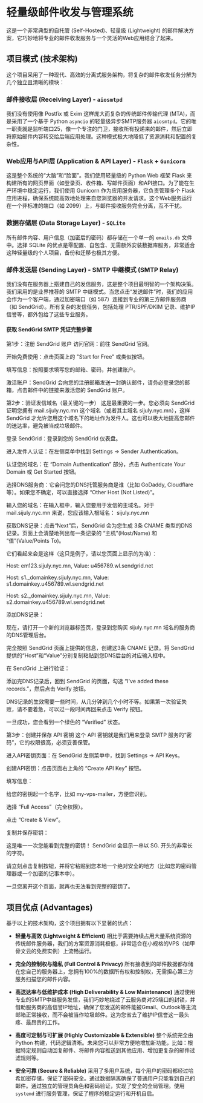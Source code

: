 # 轻量级邮件收发与管理系统

这是一个非常典型的自托管 (Self-Hosted)、轻量级 (Lightweight) 的邮件解决方案，它巧妙地将专业的邮件收发服务与一个灵活的Web应用结合了起来。

## 项目模式 (技术架构)

这个项目采用了一种现代、高效的分离式服务架构，将复杂的邮件收发任务分解为几个独立且清晰的模块：

### 邮件接收层 (Receiving Layer) - `aiosmtpd`
我们没有使用像 Postfix 或 Exim 这样庞大而复杂的传统邮件传输代理 (MTA)，而是采用了一个基于 Python `asyncio` 的轻量级异步SMTP服务器 `aiosmtpd`。它的唯一职责就是监听端口25，像一个专注的门卫，接收所有投递来的邮件，然后立即将原始邮件内容转交给后端应用处理。这种模式极大地降低了资源消耗和配置的复杂性。

### Web应用与API层 (Application & API Layer) - `Flask` + `Gunicorn`
这是整个系统的“大脑”和“脸面”。我们使用轻量级的 Python Web 框架 Flask 来构建所有的网页界面（如登录页、收件箱、写邮件页面）和API接口。为了能在生产环境中稳定运行，我们使用 Gunicorn 作为应用服务器，它负责管理多个 Flask 应用进程，确保系统能高效地处理来自您浏览器的并发请求。这个Web服务运行在一个非标准的端口（如 2099）上，与邮件接收服务完全分离，互不干扰。

### 数据存储层 (Data Storage Layer) - `SQLite`
所有邮件内容、用户信息（加密后的密码）都存储在一个单一的 `emails.db` 文件中。选择 SQLite 的优点是零配置、自包含、无需额外安装数据库服务，非常适合这种轻量级的个人项目，备份和迁移也极其方便。

### 邮件发送层 (Sending Layer) - SMTP 中继模式 (SMTP Relay)
我们没有在服务器上搭建自己的发信服务，这是整个项目最明智的一个架构决策。我们采用的是业界推荐的 SMTP 中继模式。当您点击“发送邮件”时，我们的应用会作为一个客户端，通过加密端口（如 587）连接到专业的第三方邮件服务商（如 SendGrid）。所有复杂的发信任务，包括处理 PTR/SPF/DKIM 记录、维护IP信誉等，都外包给了这些专业服务。

#### 获取 SendGrid SMTP 凭证完整步骤

第1步：注册 SendGrid 账户
访问官网：前往 SendGrid 官网。

开始免费使用：点击页面上的 "Start for Free" 或类似按钮。

填写信息：按照要求填写您的邮箱、密码，并创建账户。

激活账户：SendGrid 会向您的注册邮箱发送一封确认邮件，请务必登录您的邮箱，点击邮件中的链接来激活您的 SendGrid 账户。

第2步：验证发信域名（最关键的一步）
这是最重要的一步。您必须向 SendGrid 证明您拥有 mail.sijuly.nyc.mn 这个域名（或者其主域名 sijuly.nyc.mn），这样 SendGrid 才允许您用这个域名下的地址作为发件人。这也可以极大地提高您邮件的送达率，避免被当成垃圾邮件。

登录 SendGrid：登录到您的 SendGrid 仪表盘。

进入发件人认证：在左侧菜单中找到 Settings -> Sender Authentication。

认证您的域名：在 “Domain Authentication” 部分，点击 Authenticate Your Domain 或 Get Started 按钮。

选择DNS服务商：它会问您的DNS托管服务商是谁（比如 GoDaddy, Cloudflare 等）。如果您不确定，可以直接选择 “Other Host (Not Listed)”。

输入您的域名：在输入框中，输入您要用于发信的主域名。对于 mail.sijuly.nyc.mn 来说，您应该输入根域名： sijuly.nyc.mn

获取DNS记录：点击“Next”后，SendGrid 会为您生成 3条 CNAME 类型的DNS记录。页面上会清楚地列出每一条记录的 “主机”(Host/Name) 和 “值”(Value/Points To)。

它们看起来会是这样（这只是例子，请以您页面上显示的为准）：

Host: em123.sijuly.nyc.mn, Value: u456789.wl.sendgrid.net

Host: s1._domainkey.sijuly.nyc.mn, Value: s1.domainkey.u456789.wl.sendgrid.net

Host: s2._domainkey.sijuly.nyc.mn, Value: s2.domainkey.u456789.wl.sendgrid.net

添加DNS记录：

现在，请打开一个新的浏览器标签页，登录到您购买 sijuly.nyc.mn 域名的服务商的DNS管理后台。

完全按照 SendGrid 页面上提供的信息，创建这3条 CNAME 记录。将 SendGrid 提供的“Host”和“Value”分别复制粘贴到您DNS后台的对应输入框中。

在 SendGrid 上进行验证：

添加完DNS记录后，回到 SendGrid 的页面，勾选 “I've added these records.”，然后点击 Verify 按钮。

DNS记录的生效需要一些时间，从几分钟到几个小时不等。如果第一次验证失败，请不要着急，可以过一段时间再回来点击 Verify 按钮。

一旦成功，您会看到一个绿色的 “Verified” 状态。

第3步：创建并保存 API 密钥
这个 API 密钥就是我们用来登录 SMTP 服务的“密码”，它的权限很高，必须妥善保管。

进入API密钥页面：在 SendGrid 左侧菜单中，找到 Settings -> API Keys。

创建API密钥：点击页面右上角的 “Create API Key” 按钮。

填写信息：

给您的密钥起一个名字，比如 my-vps-mailer，方便您识别。

选择 “Full Access”（完全权限）。

点击 “Create & View”。

复制并保存密钥：

这是唯一一次您能看到完整的密钥！ SendGrid 会显示一串以 SG. 开头的非常长的字符。

请立刻点击复制按钮，并将它粘贴到您本地一个绝对安全的地方（比如您的密码管理器或一个加密的记事本中）。

一旦您离开这个页面，就再也无法看到完整的密钥了。



## 项目优点 (Advantages)

基于以上的技术架构，这个项目拥有以下显著的优点：

* **轻量与高效 (Lightweight & Efficient)**
  相比于需要持续占用大量系统资源的传统邮件服务器，我们的方案资源消耗极低，非常适合在小规格的VPS（如甲骨文云的免费实例）上流畅运行。

* **完全的控制权与隐私 (Full Control & Privacy)**
  所有接收到的邮件数据都存储在您自己的服务器上，您拥有100%的数据所有权和控制权，无需担心第三方服务扫描您的邮件内容。

* **高送达率与低维护成本 (High Deliverability & Low Maintenance)**
  通过使用专业的SMTP中继服务发信，我们巧妙地绕过了云服务商对25端口的封锁，并借助服务商的高信誉IP地址，确保了您发送的邮件能被Gmail、Outlook等主流邮箱正常接收，而不会被当作垃圾邮件。这为您省去了维护IP信誉这一最头疼、最昂贵的工作。

* **高度可定制与可扩展 (Highly Customizable & Extensible)**
  整个系统完全由 Python 构建，代码逻辑清晰。未来您可以非常方便地增加新功能，比如：根据特定规则自动回复邮件、将邮件内容推送到其他应用、增加更复杂的邮件过滤规则等。

* **安全可靠 (Secure & Reliable)**
  采用了多用户系统，每个用户的密码都经过哈希加密存储，保证了密码安全。通过数据隔离确保了普通用户只能看到自己的邮件。通过独立的管理员角色和密码验证，实现了安全的全局管理。使用 `systemd` 进行服务管理，保证了程序的稳定运行和开机自启。

